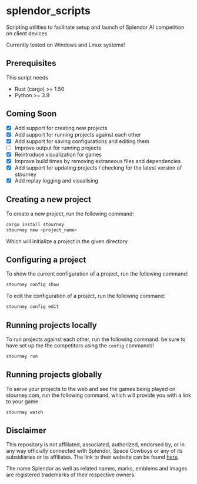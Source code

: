 # splendor_scripts
Scripting utilities to facilitate setup and launch of Splendor AI competition on client devices

Currently tested on Windows and Linux systems!
## Prerequisites

This script needs 
- Rust (cargo) >= 1.50
- Python >= 3.9

## Coming Soon

- [x] Add support for creating new projects
- [x] Add support for running projects against each other
- [x] Add support for saving configurations and editing them
- [ ] Improve output for running projects
- [x] Reintroduce visualization for games
- [x] Improve build times by removing extraneous files and dependencies
- [x] Add support for updating projects / checking for the latest version of stourney
- [x] Add replay logging and visualising

## Creating a new project

To create a new project, run the following command:

```bash
cargo install stourney
stourney new <project_name>
```

Which will initialize a project in the given directory

## Configuring a project

To show the current configuration of a project, run the following command:

```bash
stourney config show
```

To edit the configuration of a project, run the following command:

```bash
stourney config edit
```

## Running projects locally

To run projects against each other, run the following command:
be sure to have set up the the competitors using the `config` commands!

```bash
stourney run
```

## Running projects globally

To serve your projects to the web and see the games being played on stourney.com, run the following command,
which will provide you with a link to your game

```bash
stourney watch
```

## Disclaimer

This repository is not affiliated, associated, authorized, endorsed by, or in any way officially connected with Splendor, Space Cowboys or any of its subsidiaries or its affiliates. The link to their website can be found [here](https://www.spacecowboys.fr/splendor-en).

The name Splendor as well as related names, marks, emblems and images are registered trademarks of their respective owners.
